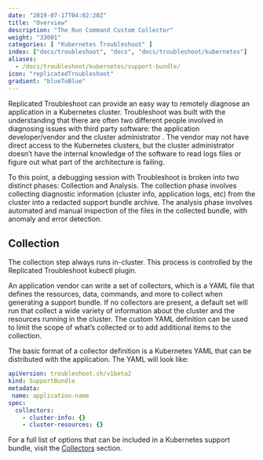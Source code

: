 ```yaml
---
date: "2019-07-17T04:02:20Z"
title: "Overview"
description: "The Run Command Custom Collector"
weight: "33001"
categories: [ "Kubernetes Troubleshoot" ]
index: ["docs/troubleshoot", "docs", "docs/troubleshoot/kubernetes"]
aliases:
  - /docs/troubleshoot/kubernetes/support-bundle/
icon: "replicatedTroubleshoot"
gradient: "blueToBlue"
---
```


Replicated Troubleshoot can provide an easy way to remotely diagnose an application in a Kubernetes cluster. Troubleshoot was built with the understanding that there are often two different people involved in diagnosing issues with third party software: the application developer/vendor and the cluster administrator . The vendor may not have direct access to the Kubernetes clusters, but the cluster administrator doesn’t have the internal knowledge of the software to read logs files or figure out what part of the architecture is failing.

To this point, a debugging session with Troubleshoot is broken into two distinct phases: Collection and Analysis. The collection phase involves collecting diagnostic information (cluster info, application logs, etc) from the cluster into a redacted support bundle archive. The analysis phase involves automated and manual inspection of the files in the collected bundle, with anomaly and error detection.

## Collection

The collection step always runs in-cluster. This process is controlled by the Replicated Troubleshoot kubectl plugin.

An application vendor can write a set of collectors, which is a YAML file that defines the resources, data, commands, and more to collect when generating a support bundle. If no collectors are present, a default set will run that collect a wide variety of information about the cluster and the resources running in the cluster. The custom YAML definition can be used to limit the scope of what’s collected or to add additional items to the collection.

The basic format of a collector definition  is a Kubernetes YAML that can be distributed with the application. The YAML will look like:

```yaml
apiVersion: troubleshoot.sh/v1beta2
kind: SupportBundle
metadata:
 name: application-name
spec:
  collectors:
    - cluster-info: {}
    - cluster-resources: {}
```

For a full list of options that can be included in a Kubernetes support bundle, visit the [Collectors](/docs/troubleshoot/kubernetes/collectors/collector-phase/) section.
